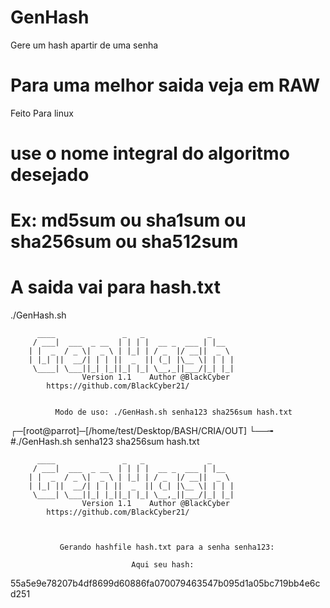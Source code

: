 # GenHash
Gere um hash apartir de uma senha
# Para uma melhor saida veja em RAW

Feito Para linux

# use o nome integral do algoritmo desejado
# Ex: md5sum ou sha1sum ou sha256sum ou sha512sum
# A saida vai para hash.txt

./GenHash.sh

		  ____               _   _              _
		 / ___|  ___  _ __  | | | |  __ _  ___ | |__
		| |  _  / _ \|  _ \ | |_| | / _  |/ __||  _ \
		| |_| ||  __/| | | ||  _  || (_| |\__ \| | | |
		 \____| \___||_| |_||_| |_| \__,_||___/|_| |_|
            		Version 1.1    Author @BlackCyber
			https://github.com/BlackCyber21/


              Modo de uso: ./GenHash.sh senha123 sha256sum hash.txt

┌─[root@parrot]─[/home/test/Desktop/BASH/CRIA/OUT]
└──╼ #./GenHash.sh senha123 sha256sum hash.txt

		  ____               _   _              _
		 / ___|  ___  _ __  | | | |  __ _  ___ | |__
		| |  _  / _ \|  _ \ | |_| | / _  |/ __||  _ \
		| |_| ||  __/| | | ||  _  || (_| |\__ \| | | |
		 \____| \___||_| |_||_| |_| \__,_||___/|_| |_|
            		Version 1.1    Author @BlackCyber
			https://github.com/BlackCyber21/



               Gerando hashfile hash.txt para a senha senha123:

                               Aqui seu hash: 

55a5e9e78207b4df8699d60886fa070079463547b095d1a05bc719bb4e6cd251
